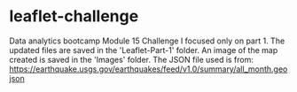 # leaflet-challenge
Data analytics bootcamp Module 15 Challenge
I focused only on part 1.  The updated files are saved in the 'Leaflet-Part-1' folder.
An image of the map created is saved in the 'Images' folder.
The JSON file used is from: https://earthquake.usgs.gov/earthquakes/feed/v1.0/summary/all_month.geojson


